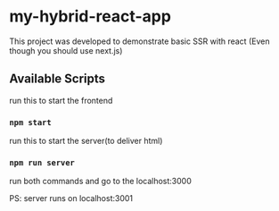 # my-hybrid-react-app

This project was developed to demonstrate basic SSR with react (Even though you should use next.js)

## Available Scripts

run this to start the frontend

### `npm start`

run this to start the server(to deliver html)

### `npm run server`

run both commands and go to the localhost:3000

PS: server runs on localhost:3001
